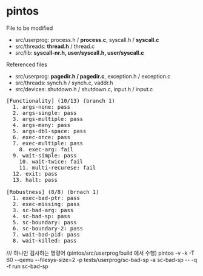 # pintos

File to be modified
- src/userprog: process.h / <B>process.c</B>,   syscall.h / <B>syscall.c</B>
- src/threads: <B>thread.h</B> / thread.c 
- src/lib: <B>syscall-nr.h,   user/syscall.h,   user/syscall.c</B>
  
Referenced files
- src/userprog: <B>pagedir.h / pagedir.c</B>,   exception.h / exception.c
- src/threads: synch.h / synch.c,   vaddr.h
- src/devices: shutdown.h / shutdown.c,   input.h / input.c

<pre>
[Functionality] (10/13) (branch 1)
  1. args-none: pass
  2. args-single: pass
  3. args-multiple: pass
  4. args-many: pass
  5. args-dbl-space: pass
  6. exec-once: pass
  7. exec-multiple: pass
    8. exec-arg: fail
  9. wait-simple: pass
    10. wait-twice: fail
    11. multi-recurese: fail
  12. exit: pass
  13. halt: pass

[Robustness] (8/8) (brnach 1)
  1. exec-bad-ptr: pass
  2. exec-missing: pass	
  3. sc-bad-arg: pass
  4. sc-bad-sp: pass
  5. sc-boundary: pass
  6. sc-boundary-2: pass
  7. wait-bad-pid: pass
  8. wait-killed: pass
</pre>

/// 하나만 검사하는 명령어 (pintos/src/userprog/build 에서 수행)
pintos -v -k -T 60 --qemu --filesys-size=2 -p tests/userprog/sc-bad-sp -a sc-bad-sp -- -q -f run sc-bad-sp

